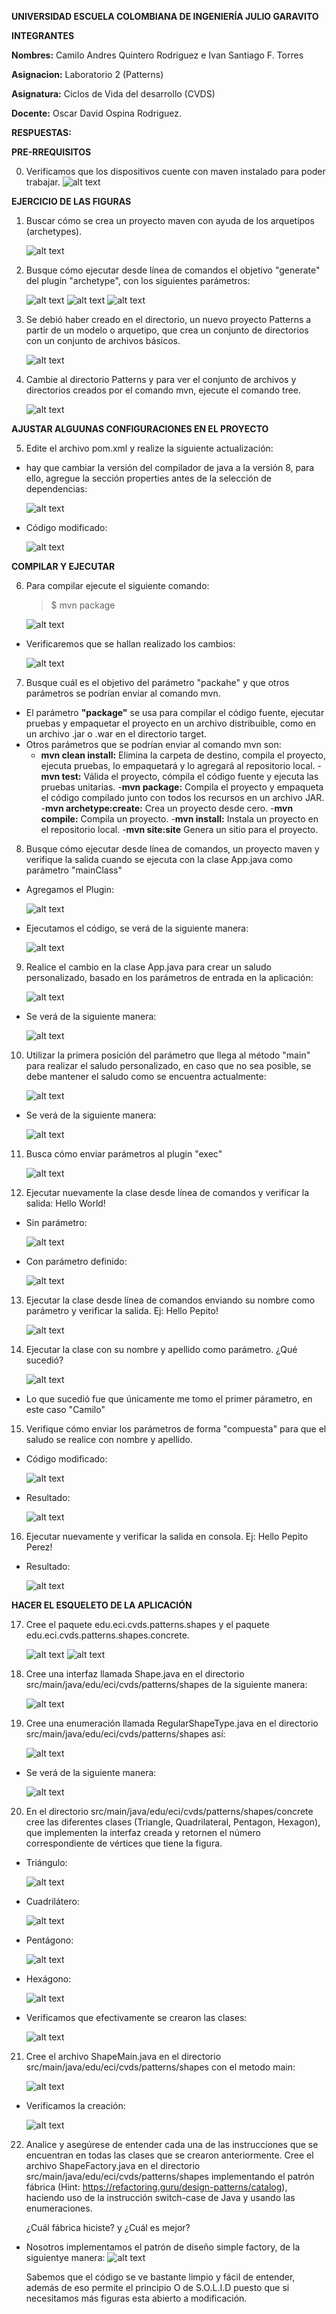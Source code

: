 **UNIVERSIDAD ESCUELA COLOMBIANA DE INGENIERÍA JULIO GARAVITO**

**INTEGRANTES**

**Nombres:** Camilo Andres Quintero Rodriguez e Ivan Santiago F. Torres

**Asignacion:** Laboratorio 2 (Patterns)

**Asignatura:** Ciclos de Vida del desarrollo (CVDS)

**Docente:** Oscar David Ospina Rodriguez.

**RESPUESTAS:**



**PRE-RREQUISITOS**

0. Verificamos que los dispositivos cuente con maven instalado para poder trabajar.
    ![alt text](resources/image-1.png)

**EJERCICIO DE LAS FIGURAS**

1. Buscar cómo se crea un proyecto maven con ayuda de los arquetipos (archetypes).

    ![alt text](resources/image.png)

2. Busque cómo ejecutar desde línea de comandos el objetivo "generate" del plugin "archetype", con los siguientes parámetros:

    ![alt text](resources/image-2.png)
    ![alt text](resources/image-3.png)
    ![alt text](resources/image-4.png)

3. Se debió haber creado en el directorio, un nuevo proyecto Patterns a partir de un modelo o arquetipo, que crea un conjunto de directorios con un conjunto de archivos básicos.

    ![alt text](resources/image-5.png)

4. Cambie al directorio Patterns y para ver el conjunto de archivos y directorios creados por el comando mvn, ejecute el comando tree.

    ![alt text](resources/image-6.png)

**AJUSTAR ALGUUNAS CONFIGURACIONES EN EL PROYECTO**

5. Edite el archivo pom.xml y realize la siguiente actualización:
- hay que cambiar la versión del compilador de java a la versión 8, para ello, agregue la sección properties antes de la selección de dependencias:

    ![alt text](resources/image-8.png)

- Código modificado:

    ![alt text](resources/image-9.png)

**COMPILAR Y EJECUTAR**

6. Para compilar ejecute el siguiente comando:
    > $ mvn package

    ![alt text](resources/image-10.png)

- Verificaremos que se hallan realizado los cambios:

    ![alt text](resources/image-11.png)

7. Busque cuál es el objetivo del parámetro "packahe" y que otros parámetros se podrían enviar al comando mvn.

- El parámetro **"package"** se usa para compilar el código fuente, ejecutar pruebas y empaquetar el proyecto en un archivo distribuible, como en un archivo .jar o .war en el directorio target.
- Otros parámetros que se podrían enviar al comando mvn son:
    - **mvn clean install:** Elimina la carpeta de destino, compila el proyecto, ejecuta pruebas, lo empaquetará y lo agregará al repositorio local.
    -**mvn test:** Válida el proyecto, cómpila el código fuente y ejecuta las pruebas unitarias.
    -**mvn package:** Compila el proyecto y empaqueta el código compilado junto con todos los recursos en un archivo JAR.
    -**mvn archetype:create:** Crea un proyecto desde cero.
    -**mvn compile:** Compila un proyecto.
    -**mvn install:** Instala un proyecto en el repositorio local.
    -**mvn site:site** Genera un sitio para el proyecto.

8. Busque cómo ejecutar desde línea de comandos, un proyecto maven y verifique la salida cuando se ejecuta con la clase App.java como parámetro "mainClass"
- Agregamos el Plugin:

    ![alt text](resources/image-12.png)

- Ejecutamos el código, se verá de la siguiente manera:

    ![alt text](resources/image-13.png)

9. Realice el cambio en la clase App.java para crear un saludo personalizado, basado en los parámetros de entrada en la aplicación:

    ![alt text](resources/image-14.png)

- Se verá de la siguiente manera:

    ![alt text](resources/image-15.png) 

10. Utilizar la primera posición del parámetro que llega al método "main" para realizar el saludo personalizado, en caso que no sea posible, se debe mantener el saludo como se encuentra actualmente:

    ![alt text](resources/image-16.png)

- Se verá de la siguiente manera:

    ![alt text](resources/image-17.png)

11. Busca cómo enviar parámetros al plugin "exec"

    ![alt text](resources/image-18.png)

12. Ejecutar nuevamente la clase desde línea de comandos y verificar la salida: Hello World!

- Sin parámetro:

    ![alt text](resources/image-19.png)

- Con parámetro definido:

    ![alt text](resources/image-20.png)

13. Ejecutar la clase desde línea de comandos enviando su nombre como parámetro y verificar la salida. Ej: Hello Pepito!

    ![alt text](resources/image-21.png)

14. Ejecutar la clase con su nombre y apellido como parámetro. ¿Qué sucedió?

    ![alt text](resources/image-22.png)

- Lo que sucedió fue que únicamente me tomo el primer párametro, en este caso "Camilo"

15. Verifique cómo enviar los parámetros de forma "compuesta" para que el saludo se realice con nombre y apellido.

- Código modificado:

    ![alt text](resources/image-23.png)

- Resultado:

    ![alt text](resources/image-24.png)

16. Ejecutar nuevamente y verificar la salida en consola. Ej: Hello Pepito Perez!

- Resultado: 

    ![alt text](resources/image-25.png)


**HACER EL ESQUELETO DE LA APLICACIÓN**

17. Cree el paquete edu.eci.cvds.patterns.shapes y el paquete edu.eci.cvds.patterns.shapes.concrete.

    ![alt text](resources/image-26.png)
    ![alt text](resources/image-27.png)

18. Cree una interfaz llamada Shape.java en el directorio src/main/java/edu/eci/cvds/patterns/shapes de la siguiente manera:

    ![alt text](resources/image-28.png)


19. Cree una enumeración llamada RegularShapeType.java en el directorio src/main/java/edu/eci/cvds/patterns/shapes así:

    ![alt text](resources/image-30.png)

- Se verá de la siguiente manera:

    ![alt text](resources/image-31.png)

20. En el directorio src/main/java/edu/eci/cvds/patterns/shapes/concrete cree las diferentes clases (Triangle, Quadrilateral, Pentagon, Hexagon), que implementen la interfaz creada y retornen el número correspondiente de vértices que tiene la figura.

- Triángulo:

    ![alt text](resources/image-32.png)

- Cuadrilátero:

    ![alt text](resources/image-38.png)

- Pentágono:

    ![alt text](resources/image-36.png)

- Hexágono:

    ![alt text](resources/image-37.png)

- Verificamos que efectivamente se crearon las clases:

    ![alt text](resources/image-33.png)

21. Cree el archivo ShapeMain.java en el directorio src/main/java/edu/eci/cvds/patterns/shapes con el metodo main:

    ![alt text](resources/image-34.png)

- Verificamos la creación:

    ![alt text](resources/image-35.png)

22. Analice y asegúrese de entender cada una de las instrucciones que se encuentran en todas las clases que se crearon anteriormente. Cree el archivo ShapeFactory.java en el directorio src/main/java/edu/eci/cvds/patterns/shapes implementando el patrón fábrica (Hint: https://refactoring.guru/design-patterns/catalog), haciendo uso de la instrucción switch-case de Java y usando las enumeraciones.

    ¿Cuál fábrica hiciste? y ¿Cuál es mejor?

- Nosotros implementamos el patrón de diseño simple factory, de la siguientye manera:
    ![alt text](resources/image-39.png)

    Sabemos que el código se ve bastante limpio y fácil de entender, además de eso permite el principio O de S.O.L.I.D puesto que si necesitamos más figuras esta abierto a modificación.
